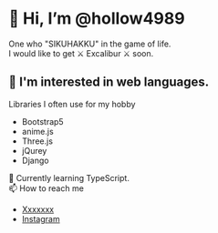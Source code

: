 # 👋 Hi, I’m @hollow4989
One who "SIKUHAKKU" in the game of life.  
I would like to get ⚔️ Excalibur ⚔️ soon.  

## 👀 I'm interested in web languages.
Libraries I often use for my hobby  
- Bootstrap5
- anime.js
- Three.js
- jQurey
- Django

🌱 Currently learning TypeScript.  
📫 How to reach me
- [Xxxxxxx](https://twitter.com/hollow4989)
- [Instagram](https://www.instagram.com/hollow.4989/)


<!---
hollow4989/hollow4989 is a ✨ special ✨ repository because its `README.md` (this file) appears on your GitHub profile.
You can click the Preview link to take a look at your changes.
--->
